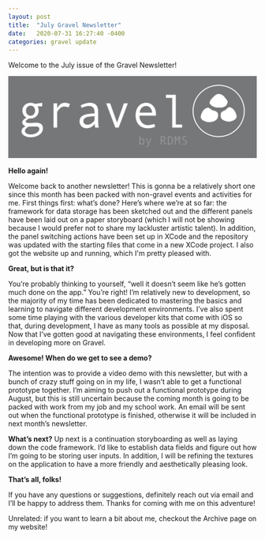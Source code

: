 ```yaml
---
layout: post
title:  "July Gravel Newsletter"
date:   2020-07-31 16:27:40 -0400
categories: gravel update
---
```


Welcome to the July issue of the Gravel Newsletter!

![banner](/assets/bannerLogo.jpg)

**Hello again!**

Welcome back to another newsletter! This is gonna be a relatively short one since this month has been packed with non-gravel events and activities for me. First things first: what’s done? Here’s where we’re at so far: the framework for data storage has been sketched out and the different panels have been laid out on a paper storyboard (which I will not be showing because I would prefer not to share my lackluster artistic talent). In addition, the panel switching actions have been set up in XCode and the repository was updated with the starting files that come in a new XCode project. I also got the website up and running, which I'm pretty pleased with.

**Great, but is that it?**

You’re probably thinking to yourself, “well it doesn’t seem like he’s gotten much done on the app.” You’re right! I’m relatively new to development, so the majority of my time has been dedicated to mastering the basics and learning to navigate different development environments. I’ve also spent some time playing with the various developer kits that come with iOS so that, during development, I have as many tools as possible at my disposal. Now that I’ve gotten good at navigating these environments, I feel confident in developing more on Gravel.

**Awesome! When do we get to see a demo?**

The intention was to provide a video demo with this newsletter, but with a bunch of crazy stuff going on in my life, I wasn’t able to get a functional prototype together. I’m aiming to push out a functional prototype during August, but this is still uncertain because the coming month is going to be packed with work from my job and my school work. An email will be sent out when the functional prototype is finished, otherwise it will be included in next month’s newsletter.

**What’s next?**
Up next is a continuation storyboarding as well as laying down the code framework. I’d like to establish data fields and figure out how I’m going to be storing user inputs. In addition, I will be refining the textures on the application to have a more friendly and aesthetically pleasing look.

**That’s all, folks!**

If you have any questions or suggestions, definitely reach out via email and I’ll be happy to address them. Thanks for coming with me on this adventure!

Unrelated: if you want to learn a bit about me, checkout the Archive page on my website!
